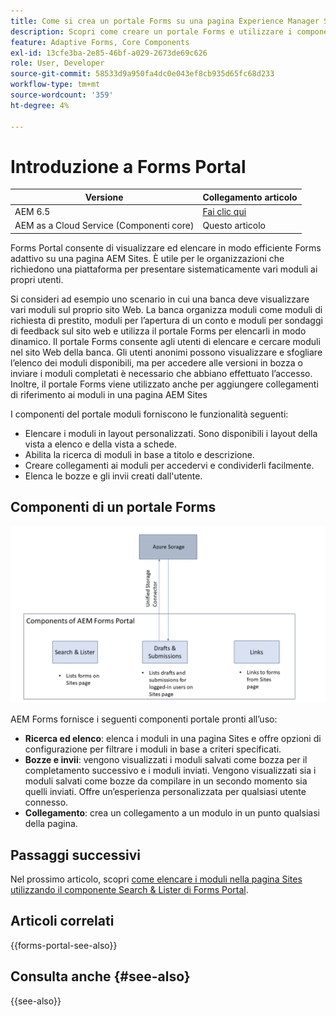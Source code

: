 ```yaml
---
title: Come si crea un portale Forms su una pagina Experience Manager Sites?
description: Scopri come creare un portale Forms e utilizzare i componenti core predefiniti in una pagina di AEM Sites.
feature: Adaptive Forms, Core Components
exl-id: 13cfe3ba-2e85-46bf-a029-2673de69c626
role: User, Developer
source-git-commit: 58533d9a950fa4dc0e043ef8cb935d65fc68d233
workflow-type: tm+mt
source-wordcount: '359'
ht-degree: 4%

---
```



# Introduzione a Forms Portal

| Versione | Collegamento articolo |
| -------- | ---------------------------- |
| AEM 6.5 | [Fai clic qui](https://experienceleague.adobe.com/docs/experience-manager-65/forms/publish-process-aem-forms/introduction-publishing-forms.html?lang=it) |
| AEM as a Cloud Service (Componenti core) | Questo articolo |

Forms Portal consente di visualizzare ed elencare in modo efficiente Forms adattivo su una pagina AEM Sites. È utile per le organizzazioni che richiedono una piattaforma per presentare sistematicamente vari moduli ai propri utenti.

Si consideri ad esempio uno scenario in cui una banca deve visualizzare vari moduli sul proprio sito Web. La banca organizza moduli come moduli di richiesta di prestito, moduli per l’apertura di un conto e moduli per sondaggi di feedback sul sito web e utilizza il portale Forms per elencarli in modo dinamico. Il portale Forms consente agli utenti di elencare e cercare moduli nel sito Web della banca. Gli utenti anonimi possono visualizzare e sfogliare l’elenco dei moduli disponibili, ma per accedere alle versioni in bozza o inviare i moduli completati è necessario che abbiano effettuato l’accesso. Inoltre, il portale Forms viene utilizzato anche per aggiungere collegamenti di riferimento ai moduli in una pagina AEM Sites

I componenti del portale moduli forniscono le funzionalità seguenti:

* Elencare i moduli in layout personalizzati. Sono disponibili i layout della vista a elenco e della vista a schede.
* Abilita la ricerca di moduli in base a titolo e descrizione.
* Creare collegamenti ai moduli per accedervi e condividerli facilmente.
* Elenca le bozze e gli invii creati dall&#39;utente.

## Componenti di un portale Forms

![Componenti di Forms Portal](/help/forms/assets/forms-portal.png)

AEM Forms fornisce i seguenti componenti portale pronti all’uso:

* **Ricerca ed elenco**: elenca i moduli in una pagina Sites e offre opzioni di configurazione per filtrare i moduli in base a criteri specificati.
* **Bozze e invii**: vengono visualizzati i moduli salvati come bozza per il completamento successivo e i moduli inviati. Vengono visualizzati sia i moduli salvati come bozze da compilare in un secondo momento sia quelli inviati. Offre un’esperienza personalizzata per qualsiasi utente connesso.
* **Collegamento**: crea un collegamento a un modulo in un punto qualsiasi della pagina.

## Passaggi successivi

Nel prossimo articolo, scopri [come elencare i moduli nella pagina Sites utilizzando il componente Search &amp; Lister di Forms Portal](/help/forms/list-forms-on-sites-page.md).

## Articoli correlati

{{forms-portal-see-also}}

## Consulta anche {#see-also}

{{see-also}}